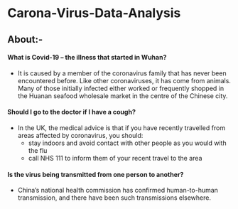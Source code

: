 # Carona-Virus-Data-Analysis
## About:-
#### What is Covid-19 – the illness that started in Wuhan?
* It is caused by a member of the coronavirus family that has never been encountered before. Like other coronaviruses, it has come from animals. Many of those initially infected either worked or frequently shopped in the Huanan seafood wholesale market in the centre of the Chinese city.
#### Should I go to the doctor if I have a cough?
* In the UK, the medical advice is that if you have recently travelled from areas affected by coronavirus, you should:
  * stay indoors and avoid contact with other people as you would with the flu
  * call NHS 111 to inform them of your recent travel to the area
#### Is the virus being transmitted from one person to another?
* China’s national health commission has confirmed human-to-human transmission, and there have been such transmissions elsewhere.
